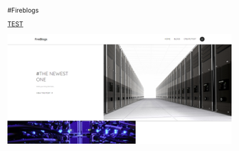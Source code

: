 #Fireblogs

[TEST](https://codesandbox.io/s/github/robertd2000/fireblog)

![preview](https://github.com/robertd2000/portfolio-app-next/blob/main/public/images/16.png?raw=true)
